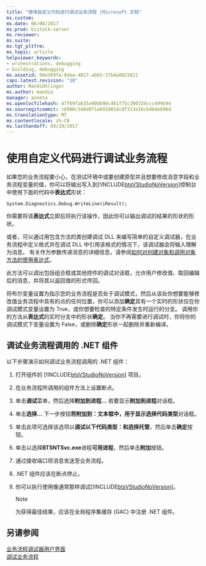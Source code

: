 ```yaml
---
title: "使用自定义代码进行调试业务流程 |Microsoft 文档"
ms.custom: 
ms.date: 06/08/2017
ms.prod: biztalk-server
ms.reviewer: 
ms.suite: 
ms.tgt_pltfrm: 
ms.topic: article
helpviewer_keywords:
- orchestrations, debugging
- building, debugging
ms.assetid: 94e569fa-8dea-4027-abb5-37b4a8015621
caps.latest.revision: "18"
author: MandiOhlinger
ms.author: mandia
manager: anneta
ms.openlocfilehash: 47f69fa635a90db90c461f75c300334ccc499b94
ms.sourcegitcommit: cb908c540d8f1a692d01dc8f313e16cb4b4e696d
ms.translationtype: MT
ms.contentlocale: zh-CN
ms.lasthandoff: 09/20/2017
---
```

# <a name="debugging-orchestrations-by-using-custom-code"></a>使用自定义代码进行调试业务流程
如果您的业务流程要小心，在测试环境中或要创建原型并且想要修改消息字段和业务流程变量的值，你可以将输出写入到[!INCLUDE[btsVStudioNoVersion](../includes/btsvstudionoversion-md.md)]控制台中使用下面的代码中**表达式**形状：  
  
```  
System.Diagnostics.Debug.WriteLine(iResult);  
```  
  
 你需要将该**表达式**立即后将执行该操作，因此你可以输出调试的结果的形状的形状。  
  
 或者，可以通过用包含方法的类创建调试 DLL 来编写简单的自定义调试器，在业务流程中定义格式并在调试 DLL 中引用该格式的情况下，该调试器会将输入理解为消息。 有关作为参数传递消息的详细信息，请参阅[如何对创建对象和调用对象方法的使用表达式](../core/how-to-use-expressions-to-create-objects-and-call-object-methods.md)。  
  
 此方法可以调出包括组合框或其他控件的调试对话框，允许用户修改值、取回编辑后的消息，并将其以返回值的形式传回。  
  
 将布尔变量设置为指示您的业务流程是否处于调试模式，然后从该处你想要能够修改值业务流程中具有的点的任何位置，你可以添加**确定**具有一个实时的形状仅在你调试模式变量设置为 True，或你想要检查的特定条件发生时运行的分支。 调用你的方法从**表达式**的实时分支中的形状**确定**。 当你不再需要进行调试时，你将你的调试模式下变量设置为 False，或删除**确定**形状一起删除并重新编译。  
  
## <a name="to-debug-a-net-component-called-by-an-orchestration"></a>调试业务流程调用的 .NET 组件  
 以下步骤演示如何调试业务流程调用的 .NET 组件：  
  
1.  打开组件的 [!INCLUDE[btsVStudioNoVersion](../includes/btsvstudionoversion-md.md)] 项目。  
  
2.  在业务流程所调用的组件方法上设置断点。  
  
3.  单击**调试**菜单，然后选择**附加到进程...** 若要显示**附加到进程**对话框。  
  
4.  单击**选择...** 下一步按钮**将附加到：**文本框中，用于显示**选择代码类型**对话框。  
  
5.  单击此项可选择该选项以**调试以下代码类型：**和选择**托管**，然后单击**确定**按钮。  
  
6.  单击以选择**BTSNTSvc.exe**进程**可用进程**，然后单击**附加**按钮。  
  
7.  通过接收端口将消息发送至业务流程。  
  
8.  .NET 组件应该在断点停止。  
  
9. 你可以执行使用像通常那样调试[!INCLUDE[btsVStudioNoVersion](../includes/btsvstudionoversion-md.md)]。  
  
    > [!NOTE]
    >  为获得最佳结果，应该在全局程序集缓存 (GAC) 中注册 .NET 组件。  
  
## <a name="see-also"></a>另请参阅  
 [业务流程调试器用户界面](../core/orchestration-debugger-user-interface.md)   
 [调试业务流程](../core/debugging-orchestrations.md)